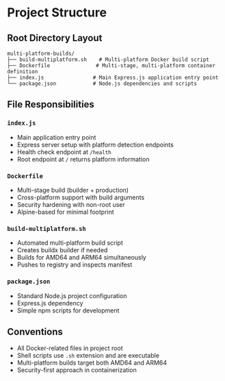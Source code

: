 # Project Structure

## Root Directory Layout
```
multi-platform-builds/
├── build-multiplatform.sh    # Multi-platform Docker build script
├── Dockerfile               # Multi-stage, multi-platform container definition
├── index.js                # Main Express.js application entry point
└── package.json            # Node.js dependencies and scripts
```

## File Responsibilities

### `index.js`
- Main application entry point
- Express server setup with platform detection endpoints
- Health check endpoint at `/health`
- Root endpoint at `/` returns platform information

### `Dockerfile`
- Multi-stage build (builder + production)
- Cross-platform support with build arguments
- Security hardening with non-root user
- Alpine-based for minimal footprint

### `build-multiplatform.sh`
- Automated multi-platform build script
- Creates buildx builder if needed
- Builds for AMD64 and ARM64 simultaneously
- Pushes to registry and inspects manifest

### `package.json`
- Standard Node.js project configuration
- Express.js dependency
- Simple npm scripts for development

## Conventions
- All Docker-related files in project root
- Shell scripts use `.sh` extension and are executable
- Multi-platform builds target both AMD64 and ARM64
- Security-first approach in containerization